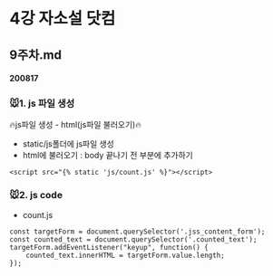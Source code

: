 # 4강 자소설 닷컴

## 9주차.md

#### 200817

### :mouse:1. js 파일 생성
:fire:js파일 생성 - html(js파일 불러오기):fire:
- static/js폴더에 js파일 생성
- html에 불러오기 : body 끝나기 전 부분에 추가하기
```
<script src="{% static 'js/count.js' %}"></script>
```

### :mouse:2. js code
- count.js
```
const targetForm = document.querySelector('.jss_content_form');
const counted_text = document.querySelector('.counted_text');
targetForm.addEventListener("keyup", function() {
    counted_text.innerHTML = targetForm.value.length;
});
```